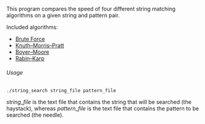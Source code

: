 This program compares the speed of four different string matching algorithms on a given string and pattern pair.

Included algorithms:
- [Brute Force](https://en.wikipedia.org/wiki/String-searching_algorithm#Na%C3%AFve_string_search)
- [Knuth–Morris–Pratt](https://en.wikipedia.org/wiki/Knuth%E2%80%93Morris%E2%80%93Pratt_algorithm)
- [Boyer–Moore](https://en.wikipedia.org/wiki/Boyer%E2%80%93Moore_string-search_algorithm)
- [Rabin–Karp](https://en.wikipedia.org/wiki/Rabin%E2%80%93Karp_algorithm)

###### Usage

`./string_search string_file pattern_file`

*string_file* is the text file that contains the string that will be searched (the haystack), whereas *pattern_file* is the text file that contains the pattern to be searched (the needle).
